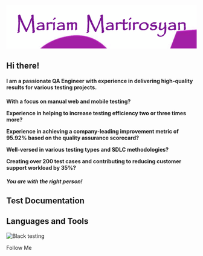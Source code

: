 ![Header](https://github.com/MartirosyanQA/MartirosyanQA/blob/main/assets/download.gif)

## Hi there!

<h4>I am a passionate QA Engineer with experience in delivering high-quality results for various testing projects. <h4>

 <h4>
 
 <p> <p

 <p> <p
 
 <h4>
 With a focus on manual web and mobile testing?  

Experience in helping to increase testing efficiency two or three times more? 

Experience in achieving a company-leading improvement metric of 95.92% based on the quality assurance scorecard? 

Well-versed in various testing types and SDLC methodologies? 

Creating over  200 test cases and contributing to reducing customer support workload by 35%? <h4>

<h4 span style= "font-style:Italic"> You are with the right person!<h4 span style= "font-style:Italic">

 
## Test Documentation 

## Languages and Tools
![Black testing]()

Follow Me